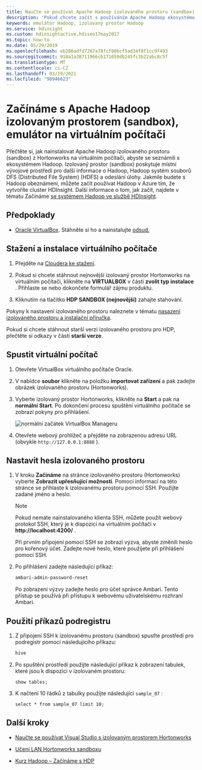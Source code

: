 ```yaml
---
title: Naučte se používat Apache Hadoop izolovaného prostoru (sandbox), emulátor – Azure HDInsight
description: 'Pokud chcete začít s používáním Apache Hadoop ekosystému, můžete nastavit izolovaný prostor Hadoop z Hortonworks na virtuálním počítači Azure. '
keywords: emulátor Hadoop, izolovaný prostor Hadoop
ms.service: hdinsight
ms.custom: hdinsightactive,hdiseo17may2017
ms.topic: how-to
ms.date: 05/29/2019
ms.openlocfilehash: eb286adfd7267a78fcf80bcf5ad34f8f1cc9f493
ms.sourcegitcommit: 910a1a38711966cb171050db245fc3b22abc8c5f
ms.translationtype: MT
ms.contentlocale: cs-CZ
ms.lasthandoff: 03/19/2021
ms.locfileid: "98946623"
---
```

# <a name="get-started-with-an-apache-hadoop-sandbox-an-emulator-on-a-virtual-machine"></a>Začínáme s Apache Hadoop izolovaným prostorem (sandbox), emulátor na virtuálním počítači

Přečtěte si, jak nainstalovat Apache Hadoop izolovaného prostoru (sandbox) z Hortonworks na virtuálním počítači, abyste se seznámili s ekosystémem Hadoop. Izolovaný prostor (sandbox) poskytuje místní vývojové prostředí pro další informace o Hadoop, Hadoop systém souborů DFS (Distributed File System) (HDFS) a odeslání úlohy. Jakmile budete s Hadoop obeznámeni, můžete začít používat Hadoop v Azure tím, že vytvoříte cluster HDInsight. Další informace o tom, jak začít, najdete v tématu Začínáme [se systémem Hadoop ve službě HDInsight](apache-hadoop-linux-tutorial-get-started.md).

## <a name="prerequisites"></a>Předpoklady

* [Oracle VirtualBox](https://www.virtualbox.org/). Stáhněte si ho a nainstalujte [odsud.](https://www.virtualbox.org/wiki/Downloads)

## <a name="download-and-install-the-virtual-machine"></a>Stažení a instalace virtuálního počítače

1. Přejděte na [Cloudera ke stažení](https://www.cloudera.com/downloads/hortonworks-sandbox/hdp.html).

1. Pokud si chcete stáhnout nejnovější izolovaný prostor Hortonworks na virtuálním počítači, klikněte na **VIRTUALBOX** v části **zvolit typ instalace** . Přihlaste se nebo dokončete formulář zájmu produktu.

1. Kliknutím na tlačítko **HDP SANDBOX (nejnovější)** zahajte stahování.

Pokyny k nastavení izolovaného prostoru naleznete v tématu [nasazení izolovaného prostoru a instalační příručka](https://hortonworks.com/tutorial/sandbox-deployment-and-install-guide/section/1/).

Pokud si chcete stáhnout starší verzi izolovaného prostoru pro HDP, přečtěte si odkazy v části **starší verze**.

## <a name="start-the-virtual-machine"></a>Spustit virtuální počítač

1. Otevřete VirtualBox virtuálního počítače Oracle.
1. V nabídce **soubor** klikněte na položku **importovat zařízení** a pak zadejte obrázek izolovaného prostoru (Hortonworks).
1. Vyberte izolovaný prostor Hortonworks, klikněte na **Start** a pak na **normální Start**. Po dokončení procesu spuštění virtuálního počítače se zobrazí pokyny pro přihlášení.

    ![normální začátek VirtualBox Manageru](./media/apache-hadoop-emulator-get-started/virtualbox-normal-start.png)

1. Otevřete webový prohlížeč a přejděte na zobrazenou adresu URL (obvykle `http://127.0.0.1:8888` ).

## <a name="set-sandbox-passwords"></a>Nastavit hesla izolovaného prostoru

1. V kroku **Začínáme** na stránce izolovaného prostoru (Hortonworks) vyberte **Zobrazit upřesňující možnosti**. Pomocí informací na této stránce se přihlaste k izolovanému prostoru pomocí SSH. Použijte zadané jméno a heslo.

   > [!NOTE]
   > Pokud nemáte nainstalovaného klienta SSH, můžete použít webový protokol SSH, který je k dispozici na virtuálním počítači v **http://localhost:4200/** .

    Při prvním připojení pomocí SSH se zobrazí výzva, abyste změnili heslo pro kořenový účet. Zadejte nové heslo, které použijete při přihlášení pomocí SSH.

2. Po přihlášení zadejte následující příkaz:

    ```bash
    ambari-admin-password-reset
    ```

    Po zobrazení výzvy zadejte heslo pro účet správce Ambari. Tento přístup se používá při přístupu k webovému uživatelskému rozhraní Ambari.

## <a name="use-hive-commands"></a>Použití příkazů podregistru

1. Z připojení SSH k izolovanému prostoru (sandbox) spusťte prostředí pro podregistr pomocí následujícího příkazu:

    ```bash
    hive
    ```

2. Po spuštění prostředí použijte následující příkaz k zobrazení tabulek, které jsou k dispozici v izolovaném prostoru:

    ```hiveql
    show tables;
    ```

3. K načtení 10 řádků z tabulky použijte následující `sample_07` :

    ```hiveql
    select * from sample_07 limit 10;
    ```

## <a name="next-steps"></a>Další kroky

* [Naučte se používat Visual Studio s izolovaným prostorem Hortonworks](./apache-hadoop-visual-studio-tools-get-started.md)

* [Učení LAN Hortonworks sandboxu](https://hortonworks.com/hadoop-tutorial/learning-the-ropes-of-the-hortonworks-sandbox/)

* [Kurz Hadoop – Začínáme s HDP](https://hortonworks.com/hadoop-tutorial/hello-world-an-introduction-to-hadoop-hcatalog-hive-and-pig/)